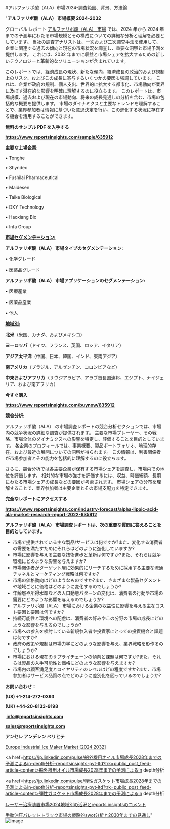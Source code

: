 #アルファリポ酸（ALA）市場2024-調査範囲、背景、方法論

"<strong>アルファリポ酸（ALA） 市場概要 2024-2032</strong>

グローバル レポート <a href=https://www.reportsinsights.com/sample/635912>アルファリポ酸（ALA） 市場</a> では、2024 年から 2024 年までの予測年にわたる市場規模とその構成についての詳細な分析と理解を必要としています。 当社の調査アナリストは、一次および二次調査手法を使用して、企業に関連する過去の傾向と現在の市場状況を調査し、重要な洞察と市場予測を提供します。 これには、2032 年までに収益と市場シェアを拡大​​するための新しいテクノロジーと革新的なソリューションが含まれています。

このレポートでは、経済成長の現状、新たな傾向、経済成長の政治的および規制上のリスク、およびこの成長に寄与するいくつかの要因も強調しています。 これは、企業が政府の規制、個人支出、世界的に拡大する都市化、市場動向が業界に及ぼす潜在的な影響を明確に理解するのに役立ちます。 このレポートは、市場規模、過去および現在の市場動向、将来の成長見通しの分析を含む、市場の包括的な概要を提供します。 市場のダイナミクスと主要なトレンドを理解することで、業界参加者は情報に基づいた意思決定を行い、この進化する状況に存在する機会を活用することができます。

<strong><b>無料のサンプル PDF を入手する</b></strong>

<a href=https://www.reportsinsights.com/sample/635912><strong><u>https://www.reportsinsights.com/sample/635912</u></strong></a>

<strong>主要な上場企業:</strong>

• Tonghe

• Shyndec

• Fushilai Pharmaceutical

• Maidesen

• Taike Biological

• DKY Technology

• Haoxiang Bio

• Infa Group

<strong><u>市場セグメンテーション</u></strong><strong><u>:</u></strong>

<strong>アルファリポ酸（ALA） 市場タイプのセグメンテーション:</strong>

• 化学グレード

• 医薬品グレード

<strong>アルファリポ酸（ALA） 市場アプリケーションのセグメンテーション:</strong>

• 医療産業

• 医薬品産業

• 他人

<strong><u>地域別</u></strong><strong><u>:</u></strong>

<strong>北米</strong>（米国、カナダ、およびメキシコ）

<strong>ヨーロッパ</strong>（ドイツ、フランス、英国、ロシア、イタリア）

<strong>アジア太平洋</strong>（中国、日本、韓国、インド、東南アジア）

<strong>南アメリカ</strong>（ブラジル、アルゼンチン、コロンビアなど）

<strong>中東およびアフリカ</strong>（サウジアラビア、アラブ首長国連邦、エジプト、ナイジェリア、および南アフリカ）

<strong>今すぐ購入</strong>

<a href=https://www.reportsinsights.com/buynow/635912><strong><u>https://www.reportsinsights.com/buynow/635912</u></strong></a>

<strong><u>競合分析:</u></strong>

アルファリポ酸（ALA） の市場調査レポートの競合分析セクションでは、市場内の競争状況の詳細な調査が提供されます。 主要な市場プレーヤー、その戦略、市場全体のダイナミクスへの影響を特定し、評価することを目的としています。 各企業のプロフィールでは、事業概要、製品ポートフォリオ、地理的存在、および最近の展開についての洞察が得られます。 この情報は、利害関係者が市場参加者とその能力を包括的に理解するのに役立ちます。

さらに、競合分析では各主要企業が保有する市場シェアを調査し、市場内での地位を評価します。 相対的な市場の強さを評価するには、収益、時価総額、長期にわたる市場シェアの成長などの要因が考慮されます。 市場シェアの分布を理解することで、業界参加者は主要企業とその市場支配力を特定できます。

<strong>完全なレポートにアクセスする</strong>

<a href=https://www.reportsinsights.com/industry-forecast/alpha-lipoic-acid-ala-market-research-report-2022-635912><strong><u><b>https://www.reportsinsights.com/industry-forecast/alpha-lipoic-acid-ala-market-research-report-2022-635912</b></u></strong></a>

<strong><b>アルファリポ酸（ALA） 市場調査レポートは、次の重要な質問に答えることを目的としています。</b></strong>
<ul>
  <li>市場で提供されている主な製品/サービスは何ですか?また、変化する消費者の需要を満たすためにそれらはどのように進化していますか?</li>
  <li>市場に影響を与える主要な技術進歩と革新は何ですか?また、それらは競争環境にどのような影響を与えますか?</li>
  <li>市場関係者がターゲット層に効果的にリーチするために採用する主要な流通チャネルとマーケティング戦略は何ですか?</li>
  <li>市場の価格動向はどのようなものですか?また、さまざまな製品セグメントや地域ごとに価格はどのように変化するのでしょうか?</li>
  <li>年齢層や所得水準などの人口動態パターンの変化は、消費者の行動や市場の需要にどのような影響を与えるのでしょうか?</li>
  <li>アルファリポ酸（ALA） 市場における企業の収益性に影響を与える主なコスト要因と要因は何ですか?</li>
  <li>持続可能性と環境への配慮は、消費者の好みやこの分野の市場の成長にどのような影響を与えるのでしょうか?</li>
  <li>市場への参入を検討している新規参入者や投資家にとっての投資機会と課題は何ですか?</li>
  <li>政府の政策や規制は市場力学にどのような影響を与え、業界戦略を形作るのでしょうか?</li>
  <li>市場における現在のサプライチェーンの傾向と課題は何ですか?また、それらは製品の入手可能性と価格にどのような影響を与えますか?</li>
  <li>市場内の顧客満足度とロイヤリティのレベルはどの程度ですか?また、市場参加者はサービス品質の点でどのように差別化を図っているのでしょうか?</li>
</ul>
<strong>お問い合わせ：</strong>

<strong>(US) +1-214-272-0393</strong>

<strong>(UK) +44-20-8133-9198</strong>

<strong> </strong><a href=info@reportsinsights.com><strong><u>info@reportsinsights.com</u></strong></a>

<a href=sales@reportsinsights.com><strong><u>sales@reportsinsights.com</u></strong></a>

<strong>アンセレ アンデレン ベリヒテ</strong>

<a href=https://www.linkedin.com/pulse/europe-industrial-ice-maker-market-in-depth-analysis-qmk1f/>Europe Industrial Ice Maker Market [2024 2032]</a>

<a href=https://jp.linkedin.com/pulse/船外機用オイル市場成長2028年までの予測によるin-depth分析-reportsinsights-pvt-ltd?trk=public_post_feed-article-content>船外機用オイル市場成長2028年までの予測によるin depth分析</a>

<a href=https://jp.linkedin.com/pulse/弾性ガスケット市場成長2028年までの予測によるin-depth分析-reportsinsights-pvt-ltd?trk=public_post_feed-article-content>弾性ガスケット市場成長2028年までの予測によるin depth分析</a>

<a href=https://www.linkedin.com/pulse/レーザー治療装置市場2024地域別の活況とreports-insightsのコメント-reports-insights-expert/>レーザー治療装置市場2024地域別の活況とreports insightsのコメント</a>

<a href=https://www.linkedin.com/pulse/手動油圧パレットトラック市場の戦略的swot分析と2030年までの見通し-reports-insights-expert-vbknf/>手動油圧パレットトラック市場の戦略的swot分析と2030年までの見通し</a>"
![image](https://github.com/aakesh123242/RIMarket/assets/158431203/781a8650-b084-45b3-8986-809f3eda27ca)

